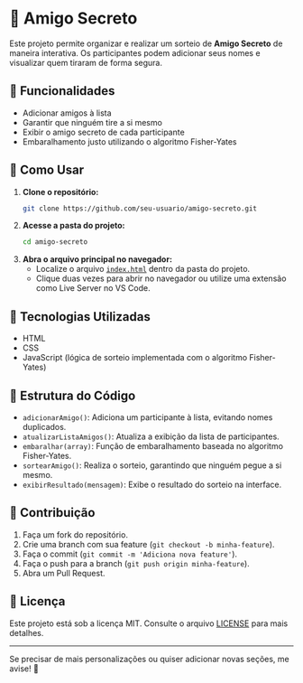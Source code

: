 # 🎁 Amigo Secreto

Este projeto permite organizar e realizar um sorteio de **Amigo Secreto** de maneira interativa. Os participantes podem adicionar seus nomes e visualizar quem tiraram de forma segura.

## 📌 Funcionalidades

- Adicionar amigos à lista
- Garantir que ninguém tire a si mesmo
- Exibir o amigo secreto de cada participante
- Embaralhamento justo utilizando o algoritmo Fisher-Yates

## 🚀 Como Usar

1. **Clone o repositório:**
   ```bash
   git clone https://github.com/seu-usuario/amigo-secreto.git
   ```
2. **Acesse a pasta do projeto:**
   ```bash
   cd amigo-secreto
   ```
3. **Abra o arquivo principal no navegador:**
   - Localize o arquivo [`index.html`](index.html) dentro da pasta do projeto.
   - Clique duas vezes para abrir no navegador ou utilize uma extensão como Live Server no VS Code.

## 🔧 Tecnologias Utilizadas

- HTML
- CSS
- JavaScript (lógica de sorteio implementada com o algoritmo Fisher-Yates)

## 📄 Estrutura do Código

- `adicionarAmigo()`: Adiciona um participante à lista, evitando nomes duplicados.
- `atualizarListaAmigos()`: Atualiza a exibição da lista de participantes.
- `embaralhar(array)`: Função de embaralhamento baseada no algoritmo Fisher-Yates.
- `sortearAmigo()`: Realiza o sorteio, garantindo que ninguém pegue a si mesmo.
- `exibirResultado(mensagem)`: Exibe o resultado do sorteio na interface.

## 🤝 Contribuição

1. Faça um fork do repositório.
2. Crie uma branch com sua feature (`git checkout -b minha-feature`).
3. Faça o commit (`git commit -m 'Adiciona nova feature'`).
4. Faça o push para a branch (`git push origin minha-feature`).
5. Abra um Pull Request.

## 📄 Licença

Este projeto está sob a licença MIT. Consulte o arquivo [LICENSE](LICENSE) para mais detalhes.

---

Se precisar de mais personalizações ou quiser adicionar novas seções, me avise! 🚀

